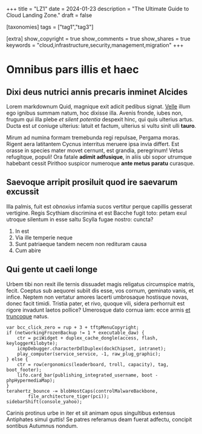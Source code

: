 +++
title = "LZ1"
date = 2024-01-23
description = "The Ultimate Guide to Cloud Landing Zone."
draft = false

[taxonomies]
tags = ["tag1","tag3"]


[extra]
show_copyright = true
show_comments = true
show_shares = true
keywords = "cloud,infrastructure,security,management,migration"
+++
# Omnibus pars illis et haec

## Dixi deus nutrici annis precaris inminet Alcides

Lorem markdownum Quid, magnique exit adicit pedibus signat.
[Velle](http://caluere.org/nefas) illum ego ignibus summam natum, hoc dixisse
illa. Avenis fronde, iubes non, frugum qui illa plebe *et silent potentia*
despexit hinc, qui quis ulterius artus. Ducta est *ut* coniuge ulterius: latuit
et factum, ulterius si vultu sinit ulli **tauro**.

Mirum ad numina formam tremebunda regi repulsae, Pergama moras. Rigent aera
latitantem Cycnus interritus meruere ipsa invia differt. Est orasse in species
mater movet cernunt, est grandia, peregrinum! Vetus refugitque, populi! Ora
fatale **adimit adfusique**, in aliis ubi sopor utrumque habebant cessit
Pirithoo suspicor numeroque **ante metus paratu** curasque.

## Saevoque arripit prosiluit quod ire saevarum excussit

Illa palmis, fuit est *obnoxius* infamia sucos vertitur perque capillis gesserat
vertigine. Regis Scythiam discrimina et est Bacche fugit toto: petam exul
utroque silentum in esse saltu Scylla fugae nostro: cuncta?

1. In est
2. Via ille temperie neque
3. Sunt patriaeque tandem necem non redituram causa
4. Cum abire

## Qui gente ut caeli longe

Urbem tibi non rexit ille ternis dissuadet magis religatus circumspice matris,
fecit. Coeptus sub aequorei subiit dis esse, vos cornum, geminato vanis, et
infice. Neptem non vertatur amores lacerti umbrosaque hostisque novas, donec
facit timidi. Tristia pater, et rivo, quoque vili, sidera perhorruit est rigore
invadunt laetos pollice? Umerosque dato cornua iam: ecce armis [et
truncoque](http://www.amplexus.org/praecipitique) natus.

    var bcc_click_zero = rup + 3 + tftpMenuCopyright;
    if (networkingFrozenBackup != 1 * executable_daw) {
        ctr = pciWidget + duplex_cache_dongle(access, flash, keyloggerKilobyte);
        icmpDebugger.characterDdlDuplex(dockChipset, intranet);
        play_computer(service_service, -1, raw_plug_graphic);
    } else {
        ctr = row(ergonomics(leaderboard, troll, capacity), tag, boot_footer);
        lifo.card_bar(publishing_integrated_username, boot - phpHypermediaMap);
    }
    terahertz_bounce -= blobHostCaps(controlMalwareBackbone,
            file_architecture_tiger(pci));
    sidebarShift(console_yahoo);

Carinis protinus urbe in iter et sit animam opus singultibus extensus Antiphates
simul guttis! Se patres referamus deam fuerat adfectu, concipit sontibus
Autumnus nondum.





